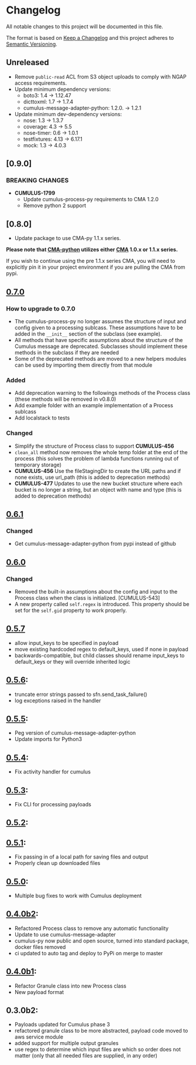 # Changelog
All notable changes to this project will be documented in this file.

The format is based on [Keep a Changelog](http://keepachangelog.com/en/1.0.0/)
and this project adheres to [Semantic Versioning](http://semver.org/spec/v2.0.0.html).

## Unreleased

- Remove `public-read` ACL from S3 object uploads to comply with NGAP access requirements.
- Update minimum dependency versions:
  - boto3:       1.4 -> 1.12.47
  - dicttoxml:   1.7 -> 1.7.4
  - cumulus-message-adapter-python: 1.2.0. -> 1.2.1
- Update minimum dev-dependency versions:
  - nose:         1.3 -> 1.3.7
  - coverage:     4.3 -> 5.5
  - nose-timer:   0.6 -> 1.0.1
  - testfixtures: 4.13 -> 6.17.1
  - mock:         1.3 -> 4.0.3

## [0.9.0]

### BREAKING CHANGES

- **CUMULUS-1799**
  - Update cumulus-process-py requirements to CMA 1.2.0
  - Remove python 2 support

## [0.8.0]

- Update package to use CMA-py 1.1.x series.

**Please note that [CMA-python](https://github.com/nasa/cumulus-message-adapter-python) utilizes either [CMA](https://github.com/nasa/cumulus-message-adapter) 1.0.x or 1.1.x series.**

If you wish to continue using the pre 1.1.x series CMA, you will need to explicitly pin it in your project environment if you are pulling the CMA from pypi.

## [0.7.0]

### How to upgrade to 0.7.0
- The cumulus-process-py no longer assumes the structure of input and config given to a processing sublcass. These assumptions have to be added in the `__init__` section of the subclass (see example).
- All methods that have specific assumptions about the structure of the Cumulus message are deprecated. Subclasses should implement these methods in the subclass if they are needed
- Some of the deprecated methods are moved to a new helpers modules can be used by importing them directly from that module

### Added
- Add deprecation warning to the followings methods of the Process class (these methods will be removed in v0.8.0)
- Add example folder with an example implementation of a Process sublcass
- Add localstack to tests

### Changed
- Simplify the structure of Process class to support **CUMULUS-456**
- `clean_all` method now removes the whole temp folder at the end of the process (this solves the problem of lambda functions running out of temporary storage)
- **CUMULUS-456** Use the fileStagingDir to create the URL paths and if none exists, use url_path (this is added to deprecation methods)
- **CUMULUS-477** Updates to use the new bucket structure where each bucket is no longer a string, but an object with name and type (this is added to deprecation methods)

## [0.6.1]

### Changed
- Get cumulus-message-adapter-python from pypi instead of github

## [0.6.0]

### Changed
- Removed the built-in assumptions about the config and input to the Process class when the class is initialized. [CUMULUS-543]
- A new property called `self.regex` is introduced. This property should be set for the `self.gid` property to work properly.

## [0.5.7]
- allow input_keys to be specified in payload
- move existing hardcoded regex to default_keys, used if none in payload
- backwards-compatible, but child classes should rename input_keys to default_keys or they will override inherited logic

## [0.5.6]:
- truncate error strings passed to sfn.send_task_failure()
- log exceptions raised in the handler

## [0.5.5]:
- Peg version of cumulus-message-adapter-python
- Update imports for Python3

## [0.5.4]:
- Fix activity handler for cumulus

## [0.5.3]:
- Fix CLI for processing payloads

## [0.5.2]:

## [0.5.1]:
- Fix passing in of a local path for saving files and output
- Properly clean up downloaded files

## [0.5.0]:
- Multiple bug fixes to work with Cumulus deployment

## [0.4.0b2]:
- Refactored Process class to remove any automatic functionality
- Update to use cumulus-message-adapter
- cumulus-py now public and open source, turned into standard package, docker files removed
- ci updated to auto tag and deploy to PyPi on merge to master

## [0.4.0b1]:
- Refactor Granule class into new Process class
- New payload format

## 0.3.0b2:
- Payloads updated for Cumulus phase 3
- refactored granule class to be more abstracted, payload code moved to aws service module
- added support for multiple output granules
- use regex to determine which input files are which so order does not matter (only that all needed files are supplied, in any order)

[Unreleased]: https://github.com/cumulus-nasa/cumulus-process-py/compare/0.7.0...HEAD
[0.7.0]: https://github.com/cumulus-nasa/cumulus-process-py/compare/0.6.1...0.7.0
[0.6.1]: https://github.com/cumulus-nasa/cumulus-process-py/compare/0.6.0...0.6.1
[0.6.0]: https://github.com/cumulus-nasa/cumulus-process-py/compare/0.5.7...0.6.0
[0.5.7]: https://github.com/cumulus-nasa/cumulus-process-py/compare/0.5.6...0.5.7
[0.5.6]: https://github.com/cumulus-nasa/cumulus-process-py/compare/0.5.5...0.5.6
[0.5.5]: https://github.com/cumulus-nasa/cumulus-process-py/compare/0.5.4...0.5.5
[0.5.4]: https://github.com/cumulus-nasa/cumulus-process-py/compare/0.5.3...0.5.4
[0.5.3]: https://github.com/cumulus-nasa/cumulus-process-py/compare/0.5.2...0.5.3
[0.5.2]: https://github.com/cumulus-nasa/cumulus-process-py/compare/0.5.1...0.5.2
[0.5.1]: https://github.com/cumulus-nasa/cumulus-process-py/compare/0.5.0...0.5.1
[0.5.0]: https://github.com/cumulus-nasa/cumulus-process-py/compare/0.4.0b2...0.5.0
[0.4.0b2]: https://github.com/cumulus-nasa/cumulus-process-py/compare/0.4.0b1...0.4.0b2
[0.4.0b1]: https://github.com/cumulus-nasa/cumulus-process-py/compare/0.3.0b2...0.4.0b1